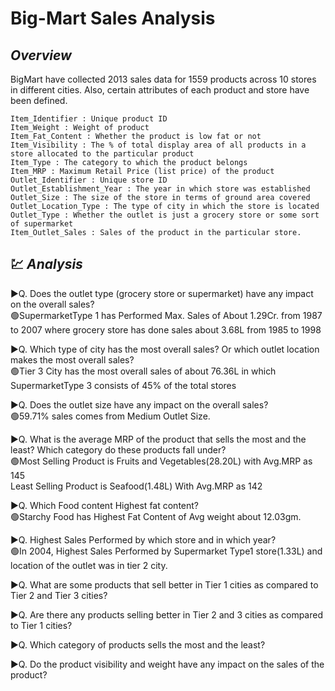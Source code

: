 # Big-Mart Sales Analysis
## _Overview_

BigMart have collected 2013 sales data for 1559 products across 10 stores in different cities. 
Also, certain attributes of each product and store have been defined. 
```
Item_Identifier : Unique product ID
Item_Weight : Weight of product
Item_Fat_Content : Whether the product is low fat or not
Item_Visibility : The % of total display area of all products in a store allocated to the particular product
Item_Type : The category to which the product belongs
Item_MRP : Maximum Retail Price (list price) of the product
Outlet_Identifier : Unique store ID
Outlet_Establishment_Year : The year in which store was established
Outlet_Size : The size of the store in terms of ground area covered
Outlet_Location_Type : The type of city in which the store is located
Outlet_Type : Whether the outlet is just a grocery store or some sort of supermarket
Item_Outlet_Sales : Sales of the product in the particular store.
```
## :chart: _Analysis_ 
:arrow_forward:Q. Does the outlet type (grocery store or supermarket) have any impact on the overall sales?<br />
:green_circle:SupermarketType 1 has Performed Max. Sales of About 1.29Cr. from 1987 to 2007 where grocery store has done sales about 3.68L from 1985 to 1998 

:arrow_forward:Q. Which type of city has the most overall sales? Or which outlet location makes the most overall sales?<br />
:green_circle:Tier 3 City has the most overall sales of about 76.36L in which SupermarketType 3 consists of 45% of the total stores

:arrow_forward:Q. Does the outlet size have any impact on the overall sales?<br />
:green_circle:59.71% sales comes from Medium Outlet Size.

:arrow_forward:Q. What is the average MRP of the product that sells the most and the least? Which category do these products fall under?<br />
:green_circle:Most Selling Product is Fruits and Vegetables(28.20L) with Avg.MRP as 145 <br />
Least Selling Product is Seafood(1.48L) With Avg.MRP as 142

:arrow_forward:Q. Which Food content Highest fat content?<br />
:green_circle:Starchy Food has Highest Fat Content of Avg weight about 12.03gm.

:arrow_forward:Q. Highest Sales Performed by which store and in which year?<br />
:green_circle:In 2004, Highest Sales Performed by Supermarket Type1 store(1.33L) and location of the outlet was in tier 2 city.

:arrow_forward:Q. What are some products that sell better in Tier 1 cities as compared to Tier 2 and Tier 3 cities?<br />


:arrow_forward:Q. Are there any products selling better in Tier 2 and 3 cities as compared to Tier 1 cities?<br />


:arrow_forward:Q. Which category of products sells the most and the least?<br />

:arrow_forward:Q. Do the product visibility and weight have any impact on the sales of the product?<br />
